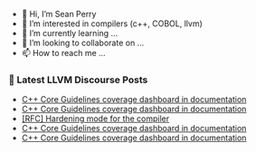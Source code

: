 - 👋 Hi, I’m Sean Perry
- 👀 I’m interested in compilers (c++, COBOL, llvm)
- 🌱 I’m currently learning ...
- 💞️ I’m looking to collaborate on ...
- 📫 How to reach me ...

<!---
s66perry/s66perry is a ✨ special ✨ repository because its `README.md` (this file) appears on your GitHub profile.
You can click the Preview link to take a look at your changes.
--->
### 📕 Latest LLVM Discourse Posts

<!-- DISCOURSE-LLVM:START -->
- [C++ Core Guidelines coverage dashboard in documentation](https://discourse.llvm.org/t/c-core-guidelines-coverage-dashboard-in-documentation/87694#post_10)
- [C++ Core Guidelines coverage dashboard in documentation](https://discourse.llvm.org/t/c-core-guidelines-coverage-dashboard-in-documentation/87694#post_9)
- [[RFC] Hardening mode for the compiler](https://discourse.llvm.org/t/rfc-hardening-mode-for-the-compiler/87660?page=2#post_27)
- [C++ Core Guidelines coverage dashboard in documentation](https://discourse.llvm.org/t/c-core-guidelines-coverage-dashboard-in-documentation/87694#post_8)
- [C++ Core Guidelines coverage dashboard in documentation](https://discourse.llvm.org/t/c-core-guidelines-coverage-dashboard-in-documentation/87694#post_7)
<!-- DISCOURSE-LLVM:END -->
